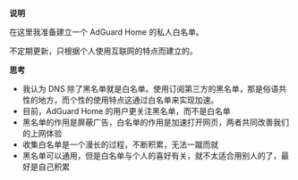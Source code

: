 **说明**

在这里我准备建立一个 AdGuard Home 的私人白名单。

不定期更新，只根据个人使用互联网的特点而建立的。

**思考**
- 我认为 DNS 除了黑名单就是白名单。使用订阅第三方的黑名单，那是俗语共性的地方，而个性的使用特点这通过白名单来实现加速。
- 目前，AdGuard Home 的用户更关注黑名单，而不是白名单
- 黑名单的作用是屏蔽广告，白名单的作用是加速打开网页，两者共同改善我们的上网体验
- 收集白名单是一个漫长的过程，不断积累，无法一蹴而就
- 黑名单可以通用，但是白名单与个人的喜好有关，就不太适合用别人的了，最好是自己积累
